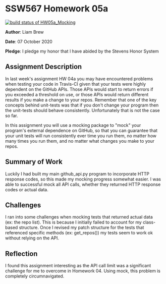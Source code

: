# SSW567 Homework 05a

[![build status of HW05a_Mocking](https://travis-ci.org/Liam-Brew/GitHubApi567.svg?branch=HW05a_Mocking)](https://travis-ci.org/Liam-Brew/GitHubApi567)

**Author**: Liam Brew

**Date**: 07 October 2020

**Pledge**: I pledge my honor that I have abided by the Stevens Honor System

## Assignment Description

In last week's assignment HW 04a you may have encountered problems when testing your code in Travis-CI given that your tests were highly dependent on the GitHub APIs. Those APIs would start to return errors if you exceeded a threshold on use, or those APIs would return different results if you make a change to your repos. Remember that one of the key concepts behind unit-tests was that if you don't change your program then the unit-tests should behave consistently. Unfortunately that is not the case so far.

In this assignment you will use a mocking package to "mock" your program's external dependence on GitHub, so that you can guarantee that your unit tests will run consistently ever time you run them, no matter how many times you run them, and no matter what changes you make to your repos.

## Summary of Work

Luckily I had built my main github_api.py program to incorporate HTTP response codes, so this made my mocking progress somewhat easier. I was able to successful mock all API calls, whether they returned HTTP response codes or actual data.

## Challenges

I ran into some challenges when mocking tests that returned actual data (ex: the repo list). This is because I initially failed to account for my class-based structure. Once I revised my patch structure for the tests that referenced specific methods (ex: get_repos()) my tests seem to work ok without relying on the API.

## Reflection

I found this assignment interesting as the API call limit was a significant challenge for me to overcome in Homework 04. Using mock, this problem is completely circumnavigated.
